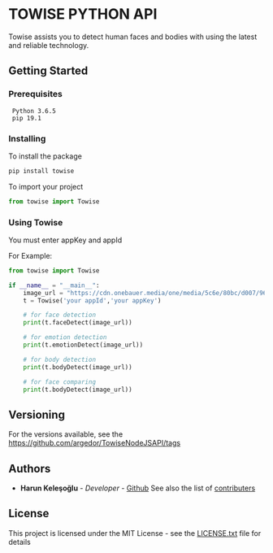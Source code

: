 
# TOWISE PYTHON API
Towise assists you to detect human faces and bodies with using the latest and reliable technology.

## Getting Started
### Prerequisites 
```
 Python 3.6.5
 pip 19.1 

```
### Installing
To install the package

```sh
pip install towise 
```
To import your project
```python
from towise import Towise
```
### Using Towise
You must enter appKey and appId

For Example:
```python
from towise import Towise

if __name__ = "__main__":
    image_url = "https://cdn.onebauer.media/one/media/5c6e/80bc/d007/9656/5f0a/6c12/dua-lipa-brits.jpg"
    t = Towise('your appId','your appKey')

    # for face detection
    print(t.faceDetect(image_url))

    # for emotion detection
    print(t.emotionDetect(image_url))

    # for body detection
    print(t.bodyDetect(image_url))

    # for face comparing
    print(t.bodyDetect(image_url))
```

## Versioning
For the versions available, see the https://github.com/argedor/TowiseNodeJSAPI/tags

## Authors
* **Harun Keleşoğlu** - *Developer* - [Github](https://github.com/harunkelesoglu)
See also the list of [contributers](https://github.com/argedor/TowiseNodeJSAPI/graphs/contributors)

## License

This project is licensed under the MIT License - see the [LICENSE.txt](LICENSE.txt) file for details